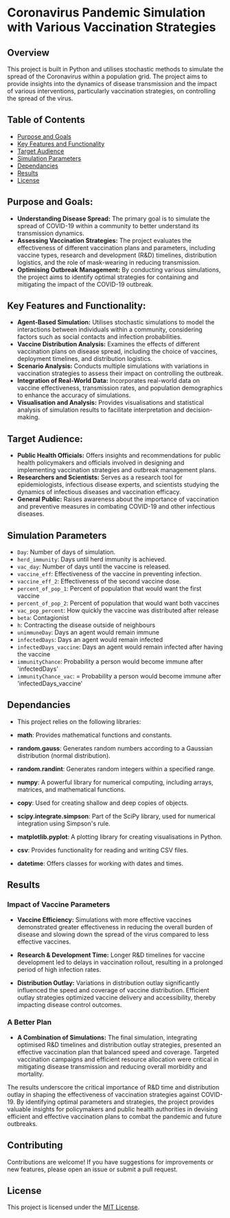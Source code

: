 # Coronavirus Pandemic Simulation with Various Vaccination Strategies

## Overview

This project is built in Python and utilises stochastic methods to simulate the spread of the Coronavirus within a population grid. The project aims to provide insights into the dynamics of disease transmission and the impact of various interventions, particularly vaccination strategies, on controlling the spread of the virus.

## Table of Contents
- [Purpose and Goals](#purpose-and-goals)
- [Key Features and Functionality](#key-features-and-functionality)
- [Target Audience](#target-audience)
- [Simulation Parameters](#simulation-parameters)
- [Dependancies](#dependancies)
- [Results](#results)
- [License](#license)

## Purpose and Goals:
- **Understanding Disease Spread:** The primary goal is to simulate the spread of COVID-19 within a community to better understand its transmission dynamics.
- **Assessing Vaccination Strategies:** The project evaluates the effectiveness of different vaccination plans and parameters, including vaccine types, research and development (R&D) timelines, distribution logistics, and the role of mask-wearing in reducing transmission.
- **Optimising Outbreak Management:** By conducting various simulations, the project aims to identify optimal strategies for containing and mitigating the impact of the COVID-19 outbreak.

## Key Features and Functionality:
- **Agent-Based Simulation:** Utilises stochastic simulations to model the interactions between individuals within a community, considering factors such as social contacts and infection probabilities.
- **Vaccine Distribution Analysis:** Examines the effects of different vaccination plans on disease spread, including the choice of vaccines, deployment timelines, and distribution logistics.
- **Scenario Analysis:** Conducts multiple simulations with variations in vaccination strategies to assess their impact on controlling the outbreak.
- **Integration of Real-World Data:** Incorporates real-world data on vaccine effectiveness,  transmission rates, and population demographics to enhance the accuracy of simulations.
- **Visualisation and Analysis:** Provides visualisations and statistical analysis of simulation results to facilitate interpretation and decision-making.

## Target Audience:
- **Public Health Officials:** Offers insights and recommendations for public health policymakers and officials involved in designing and implementing vaccination strategies and outbreak management plans.
- **Researchers and Scientists:** Serves as a research tool for epidemiologists, infectious disease experts, and scientists studying the dynamics of infectious diseases and vaccination efficacy.
- **General Public:** Raises awareness about the importance of vaccination and preventive measures in combating COVID-19 and other infectious diseases.

## Simulation Parameters

- `Day`: Number of days of simulation.
- `herd_immunity`: Days until herd immunity is achieved.
- `vac_day`: Number of days until the vaccine is released.
- `vaccine_eff`: Effectiveness of the vaccine in preventing infection.
- `vaccine_eff_2`: Effectiveness of the second vaccine dose.
- `percent_of_pop_1`: Percent of population that would want the first vaccine
- `percent_of_pop_2`: Percent of population that would want both vaccines
- `vac_pop_percent`: How quickly the vaccine was distributed after release
- `beta`: Contagionist
- `h`: Contracting the disease outside of neighbours
- `unimmuneDay`: Days an agent would remain immune
- `infectedDays`: Days an agent would remain infected
- `infectedDays_vaccine`: Days an agent would remain infected after having the vaccine
- `immunityChance`: Probability a person would become immune after 'infectedDays'
- `immunityChance_vac`: = Probability a person would become immune after 'infectedDays_vaccine'

## Dependancies


- This project relies on the following libraries:

- **math**: Provides mathematical functions and constants.
- **random.gauss**: Generates random numbers according to a Gaussian distribution (normal distribution).
- **random.randint**: Generates random integers within a specified range.
- **numpy**: A powerful library for numerical computing, including arrays, matrices, and mathematical functions.
- **copy**: Used for creating shallow and deep copies of objects.
- **scipy.integrate.simpson**: Part of the SciPy library, used for numerical integration using Simpson's rule.
- **matplotlib.pyplot**: A plotting library for creating visualisations in Python.
- **csv**: Provides functionality for reading and writing CSV files.
- **datetime**: Offers classes for working with dates and times.

## Results

### Impact of Vaccine Parameters

- **Vaccine Efficiency:** Simulations with more effective vaccines demonstrated greater effectiveness in reducing the overall burden of disease and slowing down the spread of the virus compared to less effective vaccines.

- **Research & Development Time:** Longer R&D timelines for vaccine development led to delays in vaccination rollout, resulting in a prolonged period of high infection rates. 

- **Distribution Outlay:** Variations in distribution outlay significantly influenced the speed and coverage of vaccine distribution. Efficient outlay strategies optimized vaccine delivery and accessibility, thereby impacting disease control outcomes.

### A Better Plan

- **A Combination of Simulations:** The final simulation, integrating optimised R&D timelines and distribution outlay strategies, presented an effective vaccination plan that balanced speed and coverage. Targeted vaccination campaigns and efficient resource allocation were critical in mitigating disease transmission and reducing overall morbidity and mortality.

The results underscore the critical importance of R&D time and distribution outlay in shaping the effectiveness of vaccination strategies against COVID-19. By identifying optimal parameters and strategies, the project provides valuable insights for policymakers and public health authorities in devising efficient and effective vaccination plans to combat the pandemic and future outbreaks.

## Contributing

Contributions are welcome! If you have suggestions for improvements or new features, please open an issue or submit a pull request.

## License

This project is licensed under the [MIT License](LICENSE).

